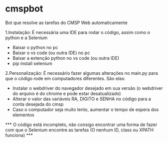 # cmspbot
Bot que resolve as tarefas do CMSP Web automaticamente 

1.Instalação:
É necessária uma IDE para rodar o código, assim como o python e a Selenium 

- Baixar o python no pc
- Baixar o vs code (ou outra IDE) no pc
- Baixar a extenção python no vs code (ou outra IDE)
- pip install selenium


2.Personalização:
É necessário fazer algumas alterações no main.py para que o código rode em computadores diferentes. São elas:

- Instalar o webdriver do navegador desejado em sua versão (o webdriver do arquivo é do chrome e pode estar desatualizado)
- Alterar o valor das variáveis RA, DIGITO e SENHA no código para a conta desejada do cmsp
- Caso o computador seja muito lento, aumentar o tempo de espera dos elementos 


*** O código está incompleto, não consigo encontrar uma forma de fazer com que o Selenium encontre as tarefas (O nenhum ID, class ou XPATH funciona) ***

